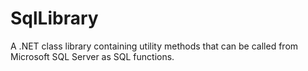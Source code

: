# SqlLibrary
A .NET class library containing utility methods that can be called from Microsoft SQL Server as SQL functions.
